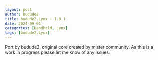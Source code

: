 ```yaml
---
layout: post
author: budude2
title: budude2.Lynx - 1.0.1
date: 2024-09-01
categories: [Handheld, Lynx]
tags: [budude2.Lynx]
---
```

Port by budude2, original core created by mister community. As this is a work in progress please let me know of any issues.
